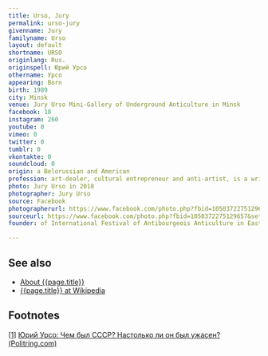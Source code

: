 ```yaml
---
title: Urso, Jury
permalink: urso-jury
givenname: Jury
familyname: Urso
layout: default
shortname: URSO
originlang: Rus.
originspell: Юрий Урсо
othername: Урсо
appearing: Born
birth: 1989
city: Minsk
venue: Jury Urso Mini-Gallery of Underground Anticulture in Minsk
facebook: 18
instagram: 260
youtube: 0
vimeo: 0
twitter: 0
tumblr: 0
vkontakte: 0
soundcloud: 0
origin: a Belorussian and American
profession: art-dealer, cultural entrepreneur and anti-artist, is a writer and translator organizer of educational and (anti)cultural events, (anti)performer, radical anti-filmmaker, born before two years of the USSR collapsed, living in Chicago
photo: Jury Urso in 2018
photographer: Jury Urso
source: Facebook
photographerurl: https://www.facebook.com/photo.php?fbid=1050372275129657&set=t.100004706832170&type=3&theater
sourceurl: https://www.facebook.com/photo.php?fbid=1050372275129657&set=t.100004706832170&type=3&theater
founder: of International Festival of Antibourgeois Anticulture in Eastern Europe

---
```


## See also

+ [About {{page.title}}](index)
+ [{{page.title}} at Wikipedia](index)

## Footnotes

[[1]](#a1) <span id="f1"></span> [Юрий Урсо: Чем был СССР? Настолько ли он был ужасен? (Politring.com)](https://politring.com/battles/3560-yuriy-urso-chem-byl-sssr-nastolko-li-on-byl-uzhasen.html)
